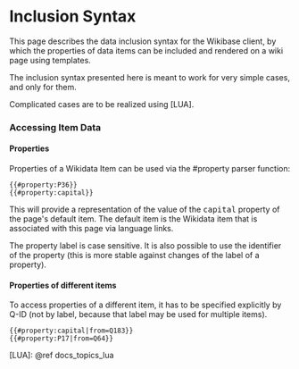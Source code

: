 # Inclusion Syntax

This page describes the data inclusion syntax for the Wikibase client, by which the properties of data items can be included and rendered on a wiki page using templates.

The inclusion syntax presented here is meant to work for very simple cases, and only for them.

Complicated cases are to be realized using [LUA].

### Accessing Item Data

#### Properties

Properties of a Wikidata Item can be used via the #property parser function:

```
{{#property:P36}}
{{#property:capital}}
```

This will provide a representation of the value of the <tt>capital</tt> property of the page's default item. The default item is the Wikidata item that is associated with this page via language links.

The property label is case sensitive. It is also possible to use the identifier of the property (this is more stable against changes of the label of a property).

#### Properties of different items

To access properties of a different item, it has to be specified explicitly by Q-ID (not by label, because that label may be used for multiple items).

```
{{#property:capital|from=Q183}}
{{#property:P17|from=Q64}}
```

[LUA]: @ref docs_topics_lua
